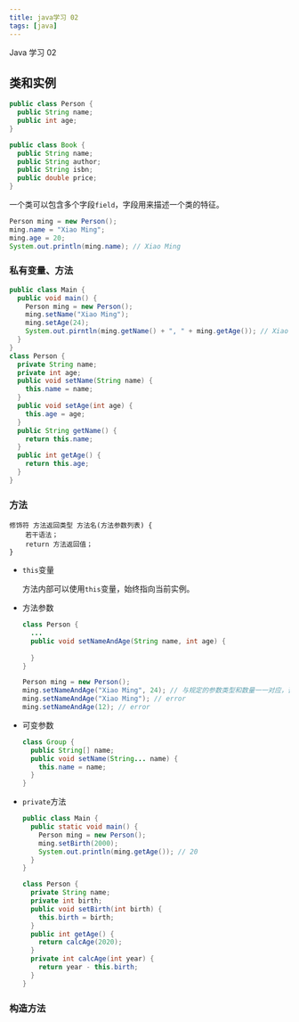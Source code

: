 ```yaml
---
title: java学习 02
tags: [java]
---
```


Java 学习 02
<!-- more -->

## 类和实例

```java 类
public class Person {
  public String name;
  public int age;
}

public class Book {
  public String name;
  public String author;
  public String isbn;
  public double price;
}

```

一个类可以包含多个字段`field`，字段用来描述一个类的特征。

```java 创建实例
Person ming = new Person();
ming.name = "Xiao Ming";
ming.age = 20;
System.out.println(ming.name); // Xiao Ming
```

### 私有变量、方法

```java 私有
public class Main {
  public void main() {
    Person ming = new Person();
    ming.setName("Xiao Ming");
    ming.setAge(24);
    System.out.pirntln(ming.getName() + ", " + ming.getAge()); // Xiao Ming, 24
  }
}
class Person {
  private String name;
  private int age;
  public void setName(String name) {
    this.name = name;
  }
  public void setAge(int age) {
    this.age = age;
  }
  public String getName() {
    return this.name;
  }
  public int getAge() {
    return this.age;
  }
}
```

### 方法

```
修饰符 方法返回类型 方法名(方法参数列表) {
	若干语法；
	return 方法返回值；
}
```

- `this`变量

  方法内部可以使用`this`变量，始终指向当前实例。
  
- 方法参数

  ```java 参数
  class Person {
    ...
    public void setNameAndAge(String name, int age) {
      
    }
  }
  
  Person ming = new Person();
  ming.setNameAndAge("Xiao Ming", 24); // 与规定的参数类型和数量一一对应，否则报错
  ming.setNameAndAge("Xiao Ming"); // error
  ming.setNameAndAge(12); // error
  ```

- 可变参数

  ```java 可变参数
  class Group {
    public String[] name;
    public void setName(String... name) {
      this.name = name;
    }
  }
  ```

  

- `private`方法

  ```java private方法
  public class Main {
    public static void main() {
      Person ming = new Person();
      ming.setBirth(2000);
      System.out.println(ming.getAge()); // 20
    }
  }
  
  class Person {
    private String name;
    private int birth;
    public void setBirth(int birth) {
      this.birth = birth;
    }
    public int getAge() {
      return calcAge(2020);
    }
    private int calcAge(int year) {
      return year - this.birth;
    }
  }
  ```

  

### 构造方法

